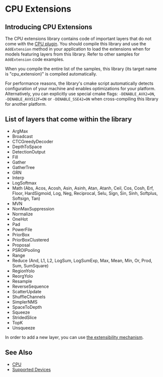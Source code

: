 CPU Extensions
===========================

## Introducing CPU Extensions

The CPU extensions library contains code of important layers that do not come with the [CPU plugin](./docs/IE_DG/supported_plugins/CPU.md).
You should compile this library and use the <code>AddExtension</code> method in your application to load the extensions when for models featuring layers from this library.
Refer to other samples for <code>AddExtension</code> code examples.

When you compile the entire list of the samples, this library (its target name is "cpu_extension)" is compiled automatically.

For performance reasons, the library's cmake script automatically detects configuration of your machine and enables optimizations for your platform.
Alternatively, you can explicitly use special cmake flags: <code>-DENABLE_AVX2=ON</code>, <code>-DENABLE_AVX512F=ON</code> or <code>-DENABLE_SSE42=ON</code>
when cross-compiling this library for another platform.

## List of layers that come within the library

 * ArgMax
 * Broadcast
 * CTCGreedyDecoder
 * DepthToSpace
 * DetectionOutput
 * Fill
 * Gather
 * GatherTree
 * GRN
 * Interp
 * LogSoftmax
 * Math (Abs, Acos, Acosh, Asin, Asinh, Atan, Atanh, Ceil, Cos, Cosh, Erf, Floor, HardSigmoid, Log, Neg, Reciprocal, Selu, Sign, Sin, Sinh, Softplus, Softsign, Tan)
 * MVN
 * NonMaxSuppression
 * Normalize
 * OneHot
 * Pad
 * PowerFile
 * PriorBox
 * PriorBoxClustered
 * Proposal
 * PSROIPooling
 * Range
 * Reduce (And, L1, L2, LogSum, LogSumExp, Max, Mean, Min, Or, Prod, Sum, SumSquare)
 * RegionYolo
 * ReorgYolo
 * Resample
 * ReverseSequence
 * ScatterUpdate
 * ShuffleChannels
 * SimplerNMS
 * SpaceToDepth
 * Squeeze
 * StridedSlice
 * TopK
 * Unsqueeze

In order to add a new layer, you can use [the extensibility mechanism](./docs/IE_DG/Integrate_your_kernels_into_IE.md).

## See Also
* [CPU](./docs/IE_DG/supported_plugins/CPU.md)
* [Supported Devices](./docs/IE_DG/supported_plugins/Supported_Devices.md)
